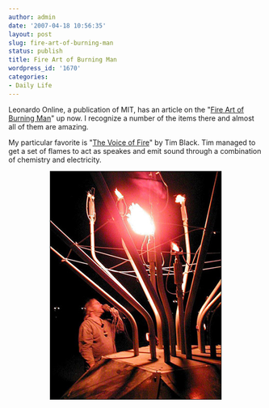 ```yaml
---
author: admin
date: '2007-04-18 10:56:35'
layout: post
slug: fire-art-of-burning-man
status: publish
title: Fire Art of Burning Man
wordpress_id: '1670'
categories:
- Daily Life
---
```

Leonardo Online, a publication of MIT, has an article on the "<a href="http://leonardo.info/gallery/burningman_fire/burningman.html">Fire Art of Burning Man</a>" up now. I recognize a number of the items there and almost all of them are amazing.



My particular favorite is "<a href="http://leonardo.info/gallery/burningman_fire/black.html">The Voice of Fire</a>" by Tim Black. Tim managed to get a set of flames to act as speakes and emit sound through a combination of chemistry and electricity.

<p align="center"><img src="/images/Black1_web.jpg" title="The Voice of Fire" alt="The Voice of Fire" border="1" height="450" width="338" /></p>
